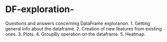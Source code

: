 # DF-exploration-
Questions and answers concerning DataFrame explorarion. 1. Getting general info about the dataframe. 2. Creation of new features from existing ones. 3. Plots. 4. GroupBy operation on the dataframe. 5. Heatmap. 
